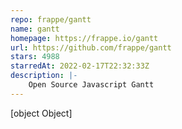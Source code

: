 ```yaml
---
repo: frappe/gantt
name: gantt
homepage: https://frappe.io/gantt
url: https://github.com/frappe/gantt
stars: 4988
starredAt: 2022-02-17T22:32:33Z
description: |-
    Open Source Javascript Gantt
---
```


[object Object]
